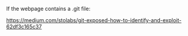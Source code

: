 If the webpage contains a .git file:

https://medium.com/stolabs/git-exposed-how-to-identify-and-exploit-62df3c165c37
